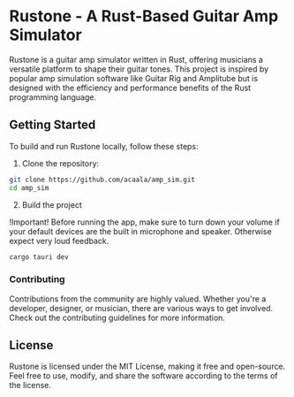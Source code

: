 # Rustone - A Rust-Based Guitar Amp Simulator

Rustone is a guitar amp simulator written in Rust, offering musicians a versatile platform to shape their guitar tones. This project is inspired by popular amp simulation software like Guitar Rig and Amplitube but is designed with the efficiency and performance benefits of the Rust programming language.

## Getting Started

To build and run Rustone locally, follow these steps:

1. Clone the repository:

```bash
git clone https://github.com/acaala/amp_sim.git
cd amp_sim
```

2. Build the project

!Important!
Before running the app, make sure to turn down your volume if your default devices are the built in microphone and speaker. Otherwise expect very loud feedback.

```bash
cargo tauri dev
```

### Contributing

Contributions from the community are highly valued. Whether you're a developer, designer, or musician, there are various ways to get involved. Check out the contributing guidelines for more information.

## License

Rustone is licensed under the MIT License, making it free and open-source. Feel free to use, modify, and share the software according to the terms of the license.
